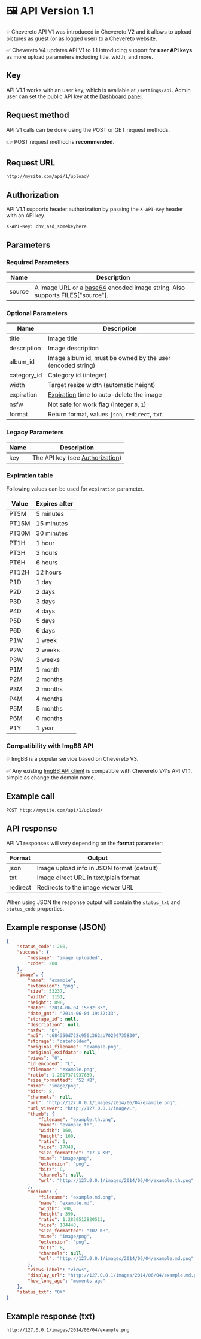 # 🖼 API Version 1.1

💡 Chevereto API V1 was introduced in Chevereto V2 and it allows to upload pictures as guest (or as logged user) to a Chevereto website.

✅ Chevereto V4 updates API V1 to 1.1 introducing support for **user API keys** as more upload parameters including title, width, and more.

## Key

API V1.1 works with an user key, which is available at `/settings/api`. Admin user can set the public API key at the [Dashboard panel](https://v4-admin.chevereto.com/dashboard/api.html).

## Request method

API V1 calls can be done using the POST or GET request methods.

👉 POST request method is **recommended**.

## Request URL

```plain
http://mysite.com/api/1/upload/
```

## Authorization

API V1.1 supports header authorization by passing the `X-API-Key` header with an API key.

```plain
X-API-Key: chv_asd_somekeyhere
```

## Parameters

### Required Parameters

| Name   | Description                                                                                                          |
| ------ | -------------------------------------------------------------------------------------------------------------------- |
| source | A image URL or a [base64](https://en.wikipedia.org/wiki/Base64) encoded image string. Also supports FILES["source"]. |

### Optional Parameters

| Name        | Description                                                   |
| ----------- | ------------------------------------------------------------- |
| title       | Image title                                                   |
| description | Image description                                             |
| album_id    | Image album id, must be owned by the user (encoded string)    |
| category_id | Category id (integer)                                         |
| width       | Target resize width (automatic height)                        |
| expiration  | [Expiration](#expiration-table) time to auto-delete the image |
| nsfw        | Not safe for work flag (integer `0`, `1`)                     |
| format      | Return format, values `json`, `redirect`, `txt`               |

### Legacy Parameters

| Name | Description                                       |
| ---- | ------------------------------------------------- |
| key  | The API key (see [Authorization](#authorization)) |

### Expiration table

Following values can be used for `expiration` parameter.

| Value | Expires after |
| ----- | ------------- |
| PT5M  | 5 minutes     |
| PT15M | 15 minutes    |
| PT30M | 30 minutes    |
| PT1H  | 1 hour        |
| PT3H  | 3 hours       |
| PT6H  | 6 hours       |
| PT12H | 12 hours      |
| P1D   | 1 day         |
| P2D   | 2 days        |
| P3D   | 3 days        |
| P4D   | 4 days        |
| P5D   | 5 days        |
| P6D   | 6 days        |
| P1W   | 1 week        |
| P2W   | 2 weeks       |
| P3W   | 3 weeks       |
| P1M   | 1 month       |
| P2M   | 2 months      |
| P3M   | 3 months      |
| P4M   | 4 months      |
| P5M   | 5 months      |
| P6M   | 6 months      |
| P1Y   | 1 year        |

### Compatibility with ImgBB API

💡 ImgBB is a popular service based on Chevereto V3.

✅ Any existing [ImgBB API client](https://github.com/search?q=imgbb) is compatible with Chevereto V4's API V1.1, simple as change the domain name.

## Example call

```plain
POST http://mysite.com/api/1/upload/
```

## API response

API V1 responses will vary depending on the **format** parameter:

| Format   | Output                                     |
| -------- | ------------------------------------------ |
| json     | Image upload info in JSON format (default) |
| txt      | Image direct URL in text/plain format      |
| redirect | Redirects to the image viewer URL          |

When using JSON the response output will contain the `status_txt` and `status_code` properties.

## Example response (JSON)

```json
{
    "status_code": 200,
    "success": {
        "message": "image uploaded",
        "code": 200
    },
    "image": {
        "name": "example",
        "extension": "png",
        "size": 53237,
        "width": 1151,
        "height": 898,
        "date": "2014-06-04 15:32:33",
        "date_gmt": "2014-06-04 19:32:33",
        "storage_id": null,
        "description": null,
        "nsfw": "0",
        "md5": "c684350d722c956c362ab70299735830",
        "storage": "datefolder",
        "original_filename": "example.png",
        "original_exifdata": null,
        "views": "0",
        "id_encoded": "L",
        "filename": "example.png",
        "ratio": 1.2817371937639,
        "size_formatted": "52 KB",
        "mime": "image/png",
        "bits": 8,
        "channels": null,
        "url": "http://127.0.0.1/images/2014/06/04/example.png",
        "url_viewer": "http://127.0.0.1/image/L",
        "thumb": {
            "filename": "example.th.png",
            "name": "example.th",
            "width": 160,
            "height": 160,
            "ratio": 1,
            "size": 17848,
            "size_formatted": "17.4 KB",
            "mime": "image/png",
            "extension": "png",
            "bits": 8,
            "channels": null,
            "url": "http://127.0.0.1/images/2014/06/04/example.th.png"
        },
        "medium": {
            "filename": "example.md.png",
            "name": "example.md",
            "width": 500,
            "height": 390,
            "ratio": 1.2820512820513,
            "size": 104448,
            "size_formatted": "102 KB",
            "mime": "image/png",
            "extension": "png",
            "bits": 8,
            "channels": null,
            "url": "http://127.0.0.1/images/2014/06/04/example.md.png"
        },
        "views_label": "views",
        "display_url": "http://127.0.0.1/images/2014/06/04/example.md.png",
        "how_long_ago": "moments ago"
    },
    "status_txt": "OK"
}
```

## Example response (txt)

```plain
http://127.0.0.1/images/2014/06/04/example.png
```
